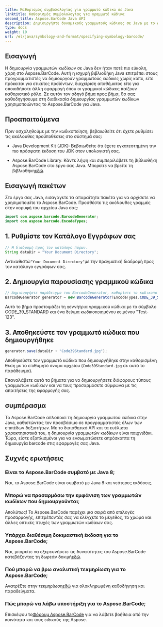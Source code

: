 ```yaml
---
title: Καθορισμός συμβολολογίας για γραμμωτό κώδικα σε Java
linktitle: Καθορισμός συμβολολογίας για γραμμωτό κώδικα
second_title: Aspose.BarCode Java API
description: Δημιουργήστε δυναμικούς γραμμωτούς κώδικες σε Java με το Aspose.BarCode. Εύκολη ενσωμάτωση, ευέλικτη προσαρμογή και ισχυρές δυνατότητες για όλες τις ανάγκες σας για γραμμωτό κώδικα.
type: docs
weight: 10
url: /el/java/symbology-and-format/specifying-symbology-barcode/
---
```


## Εισαγωγή

Η δημιουργία γραμμωτών κωδίκων σε Java δεν ήταν ποτέ πιο εύκολη, χάρη στο Aspose.BarCode. Αυτή η ισχυρή βιβλιοθήκη Java επιτρέπει στους προγραμματιστές να δημιουργούν γραμμωτούς κώδικες χωρίς κόπο, είτε πρόκειται για ετικέτες προϊόντων, διαχείριση αποθέματος είτε για οποιαδήποτε άλλη εφαρμογή όπου οι γραμμικοί κώδικες παίζουν καθοριστικό ρόλο. Σε αυτόν τον οδηγό βήμα προς βήμα, θα σας καθοδηγήσουμε στη διαδικασία δημιουργίας γραμμωτών κωδίκων χρησιμοποιώντας το Aspose.BarCode για Java.

## Προαπαιτούμενα

Πριν ασχοληθούμε με την κωδικοποίηση, βεβαιωθείτε ότι έχετε ρυθμίσει τις ακόλουθες προϋποθέσεις στο σύστημά σας:

- Java Development Kit (JDK): Βεβαιωθείτε ότι έχετε εγκατεστημένη την πιο πρόσφατη έκδοση του JDK στον υπολογιστή σας.

-  Aspose.BarCode Library: Κάντε λήψη και συμπεριλάβετε τη βιβλιοθήκη Aspose.BarCode στο έργο σας Java. Μπορείτε να βρείτε τη βιβλιοθήκη[εδώ](https://releases.aspose.com/barcode/java/).

## Εισαγωγή πακέτων

Στο έργο σας Java, εισαγάγετε τα απαραίτητα πακέτα για να αρχίσετε να χρησιμοποιείτε το Aspose.BarCode. Προσθέστε τις ακόλουθες γραμμές στην κορυφή του αρχείου Java σας:

```java
import com.aspose.barcode.BarcodeGenerator;
import com.aspose.barcode.EncodeTypes;
```

## 1. Ρυθμίστε τον Κατάλογο Εγγράφων σας

```java
// Η διαδρομή προς τον κατάλογο πόρων.
String dataDir = "Your Document Directory";
```

 Αντικαθιστώ`"Your Document Directory"`με την πραγματική διαδρομή προς τον κατάλογο εγγράφων σας.

## 2. Δημιουργία παρουσίασης γραμμικού κώδικα

```java
// Δημιουργήστε παράδειγμα του BarcodeGenerator, καθορίστε το κωδικοποιημένο κείμενο και τη συμβολολογία στον κατασκευαστή
BarcodeGenerator generator = new BarcodeGenerator(EncodeTypes.CODE_39_STANDARD, "Test-123");
```

Αυτό το βήμα προετοιμάζει τη γεννήτρια γραμμικού κώδικα με το σύμβολο CODE_39_STANDARD και ένα δείγμα κωδικοποιημένου κειμένου "Test-123".

## 3. Αποθηκεύστε τον γραμμωτό κώδικα που δημιουργήθηκε

```java
generator.save(dataDir + "Code39Standard.jpg");
```

Αποθηκεύστε τον γραμμωτό κώδικα που δημιουργήθηκε στην καθορισμένη θέση με το επιθυμητό όνομα αρχείου (`Code39Standard.jpg` σε αυτό το παράδειγμα).

Επαναλάβετε αυτά τα βήματα για να δημιουργήσετε διάφορους τύπους γραμμωτών κωδίκων και να τους προσαρμόσετε σύμφωνα με τις απαιτήσεις της εφαρμογής σας.

## συμπέρασμα

Το Aspose.BarCode απλοποιεί τη δημιουργία γραμμωτού κώδικα στην Java, καθιστώντας τον προσβάσιμο σε προγραμματιστές όλων των επιπέδων δεξιοτήτων. Με το διαισθητικό API και τα ευέλικτα χαρακτηριστικά του, η δημιουργία γραμμωτών κωδίκων είναι παιχνιδάκι. Τώρα, είστε εξοπλισμένοι για να ενσωματώσετε απρόσκοπτα τη δημιουργία barcode στις εφαρμογές σας Java.

## Συχνές ερωτήσεις

### Είναι το Aspose.BarCode συμβατό με Java 8;
Ναι, το Aspose.BarCode είναι συμβατό με Java 8 και νεότερες εκδόσεις.

### Μπορώ να προσαρμόσω την εμφάνιση των γραμμωτών κωδίκων που δημιουργούνται;
Απολύτως! Το Aspose.BarCode παρέχει μια σειρά από επιλογές προσαρμογής, επιτρέποντάς σας να ελέγχετε το μέγεθος, το χρώμα και άλλες οπτικές πτυχές των γραμμωτών κωδίκων σας.

### Υπάρχει διαθέσιμη δοκιμαστική έκδοση για το Aspose.BarCode;
 Ναι, μπορείτε να εξερευνήσετε τις δυνατότητες του Aspose.BarCode κατεβάζοντας τη δωρεάν δοκιμή[εδώ](https://releases.aspose.com/).

### Πού μπορώ να βρω αναλυτική τεκμηρίωση για το Aspose.BarCode;
 Ανατρέξτε στην τεκμηρίωση[εδώ](https://reference.aspose.com/barcode/java/) για ολοκληρωμένη καθοδήγηση και παραδείγματα.

### Πώς μπορώ να λάβω υποστήριξη για το Aspose.BarCode;
 Επισκέψου το[Φόρουμ Aspose.BarCode](https://forum.aspose.com/c/barcode/13) για να λάβετε βοήθεια από την κοινότητα και τους ειδικούς της Aspose.
